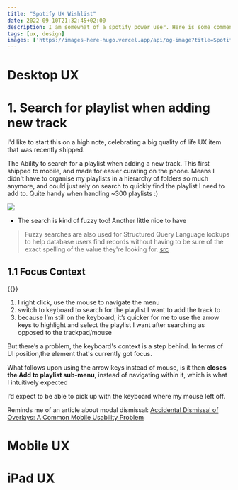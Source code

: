 ```yaml
---
title: "Spotify UX Wishlist"
date: 2022-09-10T21:32:45+02:00
description: I am somewhat of a spotify power user. Here is some commentary on the User Experience
tags: [ux, design]
images: ['https://images-here-hugo.vercel.app/api/og-image?title=Spotify%20UX%20Wishlist']
---
```


# Desktop UX
# 1. Search for playlist when adding new track
I'd like to start this on a high note, celebrating a big quality of life UX item that was recently shipped.

The Ability to search for a playlist when adding a new track. This first shipped to mobile, and made for easier curating on the phone.
Means I didn't have to organise my playlists in a hierarchy of folders so much anymore, and could just rely on search to quickly find the playlist I need to add to. Quite handy when handling ~300 playlists :)

![](https://res.cloudinary.com/hokaspokas/image/upload/v1662838994/here-hugo/playlist_search.png)
- The search is kind of fuzzy too! Another little nice to have
> Fuzzy searches are also used for Structured Query Language lookups to help database users find records without having to be sure of the exact spelling of the value they're looking for. [src](https://www.techtarget.com/whatis/definition/fuzzy-search)

## 1.1 Focus Context

{{<youtube ewkST7-nXxE>}}
1. I right click, use the mouse to navigate the menu
2. switch to keyboard to search for the playlist I want to add the track to
3. because I’m still on the keyboard, it’s quicker for me to use the arrow keys to highlight and select the playlist I want after searching as opposed to the trackpad/mouse

But there’s a problem, the keyboard's context is a step behind. In terms of UI position,the element that's currently got focus. 

What follows upon using the arrow keys instead of mouse, is it then **closes the Add to playlist sub-menu**, instead of navigating within it, which is what I intuitively expected

I’d expect to be able to pick up with the keyboard where my mouse left off.

Reminds me of an article about modal dismissal:
[Accidental Dismissal of Overlays: A Common Mobile Usability Problem](https://www.nngroup.com/articles/accidental-overlay-dismissal)


# Mobile UX

# iPad UX